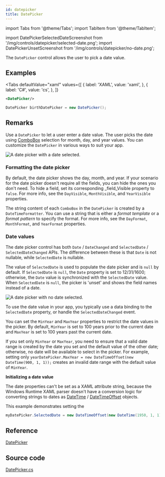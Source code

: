 ```yaml
---
id: datepicker
title: DatePicker
---
```


import Tabs from '@theme/Tabs';
import TabItem from '@theme/TabItem';

import DatePickerSelectedDateScreenshot from '/img/controls/datepicker/selected-date.png';
import DatePickerUnsetScreenshot from '/img/controls/datepicker/no-date.png';

The `DatePicker` control allows the user to pick a date value.

## Examples

<Tabs
  defaultValue="xaml"
  values={[
      { label: 'XAML', value: 'xaml', },
      { label: 'C#', value: 'cs', },
  ]}
>
<TabItem value="xaml">

```xml
<DatePicker/>
```

</TabItem>
<TabItem value="cs">

```cs
DatePicker birthDatePicker = new DatePicker();
```
</TabItem>  

</Tabs>

## Remarks

Use a `DatePicker` to let a user enter a date value. The user picks the date using [ComboBox](combobox.md) selection for month, day, and year values. You can customize the `DatePicker` in various ways to suit your app.

<img className="center" src={DatePickerSelectedDateScreenshot} alt="A date picker with a date selected." />

### Formatting the date picker

By default, the date picker shows the day, month, and year. If your scenario for the date picker doesn't require all the fields, you can hide the ones you don't need. To hide a field, set its corresponding \_field\_Visible property to `false`. For more info, see the `DayVisible`, `MonthVisible`, and `YearVisible` properties.

The string content of each `ComboBox` in the `DatePicker` is created by a `DateTimeFormatter`. You can use a string that is either a _format template_ or a _format pattern_ to specify the format. For more info, see the `DayFormat`, `MonthFormat`, and `YearFormat` properties.

### Date values

The date picker control has both `Date` / `DateChanged` and `SelectedDate` / `SelectedDateChanged` APIs. The difference between these is that `Date` is not nullable, while `SelectedDate` is nullable.

The value of `SelectedDate` is used to populate the date picker and is `null` by default. If `SelectedDate` is `null`, the `Date` property is set to 12/31/1600; otherwise, the `Date` value is synchronized with the `SelectedDate` value. When `SelectedDate` is `null`, the picker is 'unset' and shows the field names instead of a date.

<img className="center" src={DatePickerUnsetScreenshot} alt="A date picker with no date selected." />

To use the date value in your app, you typically use a data binding to the `SelectedDate` property, or handle the `SelectedDateChanged` event.

You can set the `MinYear` and `MaxYear` properties to restrict the date values in the picker. By default, `MinYear` is set to 100 years prior to the current date and `MaxYear` is set to 100 years past the current date.

If you set only `MinYear` or `MaxYear`, you need to ensure that a valid date range is created by the date you set and the default value of the other date; otherwise, no date will be available to select in the picker. For example, setting only `yearDatePicker.MaxYear = new DateTimeOffset(new DateTime(900, 1, 1));` creates an invalid date range with the default value of `MinYear`.

**Initializing a date value**

The date properties can't be set as a XAML attribute string, because the Windows Runtime XAML parser doesn't have a conversion logic for converting strings to dates as [DateTime](https://docs.microsoft.com/en-us/uwp/api/windows.foundation.datetime) / [DateTimeOffset](https://docs.microsoft.com/en-us/dotnet/api/system.datetimeoffset?view=dotnet-uwp-10.0&preserve-view=true) objects.

This example demonstrates setting the

```csharp
myDatePicker.SelectedDate = new DateTimeOffset(new DateTime(1950, 1, 1));
```

## Reference

[DatePicker](http://reference.avaloniaui.net/api/Avalonia.Controls/DatePicker/)

## Source code

[DatePicker.cs](https://github.com/AvaloniaUI/Avalonia/blob/master/src/Avalonia.Controls/DateTimePickers/DatePicker.cs)
